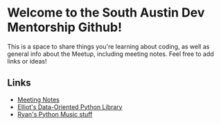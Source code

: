 # Welcome to the South Austin Dev Mentorship Github!

This is a space to share things you're learning about coding,
as well as general info about the Meetup, including meeting notes.
Feel free to add links or ideas!

## Links

* [Meeting Notes](https://github.com/South-Austin-Dev-Mentorship/HelloWorld/blob/master/meeting-notes.md)
* [Elliot's Data-Oriented Python Library](https://github.com/Permafacture/data-oriented-pyglet)
* [Ryan's Python Music stuff](https://github.com/ryanfmurphy/music)

